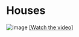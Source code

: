 # Houses
![image](https://github.com/yakoubi-oumayma/Houses/assets/119356909/b242f9f9-ac27-423b-b80b-58f0f7070e10)
[[Watch the video]](https://drive.google.com/file/d/1jTS59rJDp4Hv8X-2Iq2QTwH5W_EFQYrz/view)
